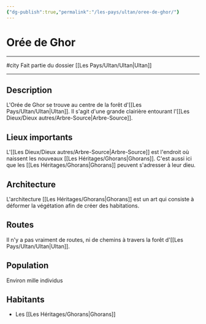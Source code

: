```yaml
---
{"dg-publish":true,"permalink":"/les-pays/ultan/oree-de-ghor/"}
---
```


# Orée de Ghor
---
#city 
Fait partie du dossier [[Les Pays/Ultan/Ultan\|Ultan]]

-------
## Description
L'Orée de Ghor se trouve au centre de la forêt d'[[Les Pays/Ultan/Ultan\|Ultan]]. Il s'agit d'une grande clairière entourant l'[[Les Dieux/Dieux autres/Arbre-Source\|Arbre-Source]].
## Lieux importants
L'[[Les Dieux/Dieux autres/Arbre-Source\|Arbre-Source]] est l'endroit où naissent les nouveaux [[Les Héritages/Ghorans\|Ghorans]]. C'est aussi ici que les [[Les Héritages/Ghorans\|Ghorans]] peuvent s'adresser à leur dieu.
## Architecture
L'architecture [[Les Héritages/Ghorans\|Ghorans]] est un art qui consiste à déformer la végétation afin de créer des habitations.
## Routes
Il n'y a pas vraiment de routes, ni de chemins à travers la forêt d'[[Les Pays/Ultan/Ultan\|Ultan]].
## Population
Environ mille individus
## Habitants
- Les [[Les Héritages/Ghorans\|Ghorans]]
